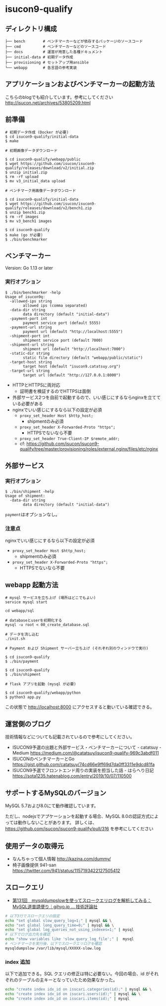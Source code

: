 # isucon9-qualify

## ディレクトリ構成

```
├── bench        # ベンチマーカーなどが依存するパッケージのソースコード
├── cmd          # ベンチマーカーなどのソースコード
├── docs         # 運営が用意した各種ドキュメント
├── initial-data # 初期データ作成
├── provisioning # セットアップ用ansible
└── webapp       # 各言語の参考実装
```

## アプリケーションおよびベンチマーカーの起動方法

こちらのblogでも紹介しています。参考にしてください
http://isucon.net/archives/53805209.html


## 前準備

```
# 初期データ作成 (Docker が必要)
$ cd isucon9-qualify/initial-data
$ make

# 初期画像データダウンロード

$ cd isucon9-qualify/webapp/public
$ wget https://github.com/isucon/isucon9-qualify/releases/download/v2/initial.zip
$ unzip initial.zip
$ rm -rf upload
$ mv v3_initial_data upload

# ベンチマーク用画像データダウンロード

$ cd isucon9-qualify/initial-data
$ wget https://github.com/isucon/isucon9-qualify/releases/download/v2/bench1.zip
$ unzip bench1.zip
$ rm -rf images
$ mv v3_bench1 images

$ cd isucon9-qualify
$ make (go が必要)
$ ./bin/benchmarker
```

## ベンチマーカー

Version: Go 1.13 or later

### 実行オプション

```
$ ./bin/benchmarker -help
Usage of isucon9q:
  -allowed-ips string
        allowed ips (comma separated)
  -data-dir string
        data directory (default "initial-data")
  -payment-port int
        payment service port (default 5555)
  -payment-url string
        payment url (default "http://localhost:5555")
  -shipment-port int
        shipment service port (default 7000)
  -shipment-url string
        shipment url (default "http://localhost:7000")
  -static-dir string
        static file directory (default "webapp/public/static")
  -target-host string
        target host (default "isucon9.catatsuy.org")
  -target-url string
        target url (default "http://127.0.0.1:8000")
```

  * HTTPとHTTPSに両対応
    * 証明書を検証するのでHTTPSは面倒
  * 外部サービス2つを自前で起動するので、いい感じにするならnginxを立てている必要がある
  * nginxでいい感じにするなら以下の設定が必須
    * `proxy_set_header Host $http_host;`
      * shipmentのみ必須
    * `proxy_set_header X-Forwarded-Proto "https";`
      * HTTPSでないなら不要
    * `proxy_set_header True-Client-IP $remote_addr;`
    * cf: https://github.com/isucon/isucon9-qualify/tree/master/provisioning/roles/external.nginx/files/etc/nginx


## 外部サービス

### 実行オプション

```
$ ./bin/shipment -help
Usage of shipment:
  -data-dir string
        data directory (default "initial-data")
```

`payment`はオプションなし。

### 注意点

nginxでいい感じにするなら以下の設定が必須

  * `proxy_set_header Host $http_host;`
    * shipmentのみ必須
  * `proxy_set_header X-Forwarded-Proto "https";`
    * HTTPSでないなら不要

## webapp 起動方法

```shell-session
# mysql サービスを立ち上げ (場所はどこでもよい)
service mysql start

cd webapp/sql

# databaseとuserを初期化する
mysql -u root < 00_create_database.sql

# データを流し込む
./init.sh

# Payment および Shipment サーバー立ち上げ (それぞれ別のウィンドウで実行)

$ cd isucon9-qualify
$ ./bin/payment

$ cd isucon9-qualify
$ ./bin/shipment

# flask アプリを起動 (mysql が必要)

$ cd isucon9-qualify/webapp/python
$ python3 app.py
```

この状態で <http://localhost:8000> にアクセスすると動いている確認できる。

## 運営側のブログ

技術情報などについても記載されているので参考にしてください。

  * ISUCON9予選の出題と外部サービス・ベンチマーカーについて - catatsuy - Medium https://medium.com/@catatsuy/isucon9-qualify-969c3abdf011
  * ISUCONのベンチマーカーとGo https://gist.github.com/catatsuy/74cd66e9ff69d7da0ff3311e9dcd81fa
  * ISUCON9予選でフロントエンド周りの実装を担当した話 - はらへり日記 https://sota1235.hatenablog.com/entry/2019/10/07/110500

## サポートするMySQLのバージョン

MySQL 5.7および8.0にて動作確認しています。

ただし、nodejsでアプケーションを起動する場合、MySQL 8.0の認証方式によっては動作しないことがあります。
詳しくは、 https://github.com/isucon/isucon9-qualify/pull/316 を参考にしてください


## 使用データの取得元

- なんちゃって個人情報 http://kazina.com/dummy/
- 椅子画像提供 941-san https://twitter.com/941/status/1157193422127505412


## スロークエリ

- [第131回　mysqldumpslowを使ってスロークエリログを解析してみる：MySQL道普請便り｜gihyo.jp … 技術評論社](https://gihyo.jp/dev/serial/01/mysql-road-construction-news/0131)

```bash
# 以下3行でスロークエリの設定
echo "set global slow_query_log=1;" | mysql && \
echo "set global long_query_time=0;" | mysql && \
echo "set global log_queries_not_using_indexes=1;" | mysql
# 以下でログ出力先を確認
echo "show variables like 'slow_query_log_file';" |  mysql
# ベンチマークを実行後、以下でスロークエリログを確認
mysqldumpslow /var/lib/mysql/XXXXX-slow.log
```

### index 追加

以下で追加できる。SQL クエリの修正は特に必要ない。今回の場合、id がそれぞれのテーブルの主キーとなっていたため効果なかった。

```bash
echo "create index idx_id on isucari.categories(id);" | mysql && \
echo "create index idx_id on isucari.users(id);" | mysql && \
echo "create index idx_id on isucari.items(id);" | mysql
```
